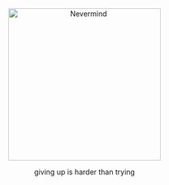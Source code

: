 <div align="center">
  <img src="https://user-images.githubusercontent.com/62333059/225192366-6d6ce702-cbfd-4ec7-b10d-bb5f0ec0aa5d.jpeg" alt="Nevermind" width="300" align="center">
  <p>giving up is harder than trying</p>
</div>
